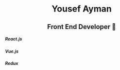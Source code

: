 <h1 align="center">Yousef Ayman</h4> 
<h2 align="center">Front End Developer 👋</h4>  
<h5>React.js</h5>
<h5>Vue.js</h5>
<h5>Redux</h5>

<!--
**yousef2213/yousef2213** is a ✨ _special_ ✨ repository because its `README.md` (this file) appears on your GitHub profile.

Here are some ideas to get you started:

- 🔭 I’m currently working on ...
- 🌱 I’m currently learning ...
- 👯 I’m looking to collaborate on ...
- 🤔 I’m looking for help with ...
- 💬 Ask me about ...
- 📫 How to reach me: ...
- 😄 Pronouns: ...
- ⚡ Fun fact: ...
-->
